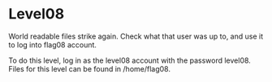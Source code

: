 # Level08

World readable files strike again. Check what that user was up to, and use it to log into flag08 account.

To do this level, log in as the level08 account with the password level08. Files for this level can be found in /home/flag08.

